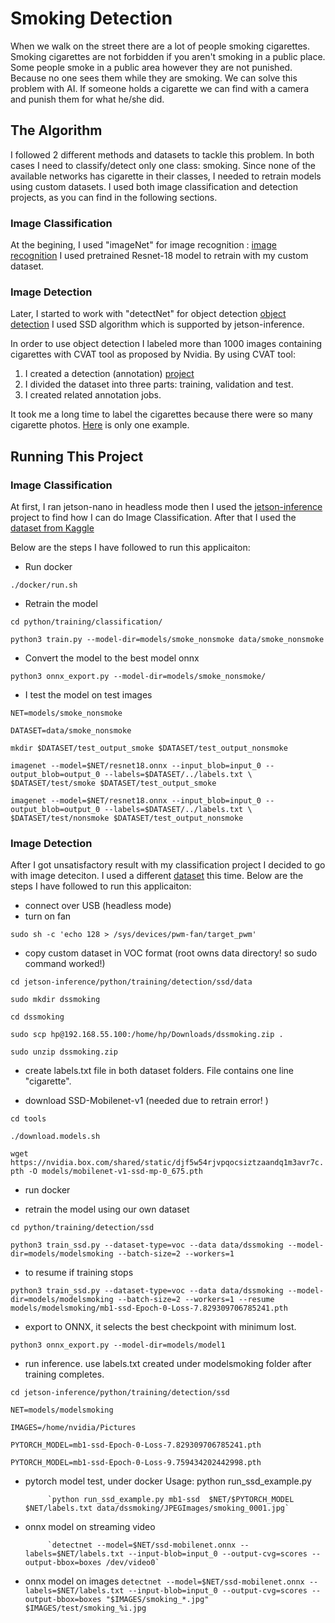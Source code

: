 # Smoking Detection
When we walk on the street there are a lot of people smoking cigarettes. Smoking cigarettes are not forbidden if you aren't smoking in a public place. Some people smoke in a public area however they are not punished. Because no one sees them while they are smoking. We can solve this problem with AI. If someone holds a cigarette we can find with a camera and punish them for what he/she did. 
## The Algorithm
I followed 2 different methods and datasets to tackle this problem. In both cases I need to classify/detect only one class: smoking. Since none of the available networks has cigarette in their classes, I needed to retrain models using custom datasets. I used both image classification and detection projects, as you can find in the following sections. 
###  Image Classification
At the begining, I used "imageNet" for image recognition : [image recognition](https://github.com/dusty-nv/jetson-inference/blob/master/docs/imagenet-console-2.md) I used pretrained Resnet-18 model to retrain with my custom dataset. 
###  Image Detection
Later, I started to work with "detectNet" for object detection
[object detection](https://github.com/dusty-nv/jetson-inference/blob/master/docs/detectnet-console-2.md) I used SSD algorithm which is supported by jetson-inference. 

In order to use object detection I labeled more than 1000 images containing cigarettes with CVAT tool as proposed by Nvidia. By using CVAT tool: 
1. I created a detection (annotation) [project](https://imgur.com/KlFXHcm)
2. I divided the dataset into three parts: training, validation and test. 
3. I created related annotation jobs. 

It took me a long time to label the cigarettes because there were so many cigarette photos. [Here](https://imgur.com/a/H6zCmYl) is only one example. 
## Running This Project
###  Image Classification
At first, I ran jetson-nano in headless mode then I used the [jetson-inference](https://github.com/dusty-nv/jetson-inference) project to find how  I can do Image Classification. After that I used the [dataset from Kaggle](https://www.kaggle.com/datasets/vitaminc/cigarette-smoker-detection?resource=download)

Below are the steps I have followed to run this applicaiton: 
* Run docker

`./docker/run.sh`
* Retrain the model

`cd python/training/classification/`

`python3 train.py --model-dir=models/smoke_nonsmoke data/smoke_nonsmoke`
* Convert the model to the best model onnx

`python3 onnx_export.py --model-dir=models/smoke_nonsmoke/`
* I test the model on test images

`NET=models/smoke_nonsmoke`

`DATASET=data/smoke_nonsmoke`

`mkdir $DATASET/test_output_smoke $DATASET/test_output_nonsmoke`

`imagenet --model=$NET/resnet18.onnx --input_blob=input_0 --output_blob=output_0 --labels=$DATASET/../labels.txt \
           $DATASET/test/smoke $DATASET/test_output_smoke`

`imagenet --model=$NET/resnet18.onnx --input_blob=input_0 --output_blob=output_0 --labels=$DATASET/../labels.txt \
           $DATASET/test/nonsmoke $DATASET/test_output_nonsmoke`
### Image Detection 
After I got unsatisfactory result with my classification project I decided to go with image deteciton. I used a different [dataset](https://data.mendeley.com/datasets/7b52hhzs3r/1) this time. Below are the steps I have followed to run this applicaiton: 
* connect over USB (headless mode)
* turn on fan

`sudo sh -c 'echo 128 > /sys/devices/pwm-fan/target_pwm'`

* copy custom dataset in VOC format (root owns data directory! so sudo command worked!)

`cd jetson-inference/python/training/detection/ssd/data`

`sudo mkdir dssmoking`

`cd dssmoking` 

`sudo scp hp@192.168.55.100:/home/hp/Downloads/dssmoking.zip .`

`sudo unzip dssmoking.zip`

* create labels.txt file in both dataset folders. File contains one line "cigarette". 

* download SSD-Mobilenet-v1 (needed due to retrain error! )

`cd tools`

`./download.models.sh`

`wget https://nvidia.box.com/shared/static/djf5w54rjvpqocsiztzaandq1m3avr7c.pth -O models/mobilenet-v1-ssd-mp-0_675.pth`

* run docker

* retrain the model using our own dataset

`cd python/training/detection/ssd`

`python3 train_ssd.py --dataset-type=voc --data data/dssmoking --model-dir=models/modelsmoking --batch-size=2 --workers=1`

* to resume if training stops

`python3 train_ssd.py --dataset-type=voc --data data/dssmoking --model-dir=models/modelsmoking --batch-size=2 --workers=1 --resume models/modelsmoking/mb1-ssd-Epoch-0-Loss-7.829309706785241.pth`

* export to ONNX, it selects the best checkpoint with minimum lost. 

`python3 onnx_export.py --model-dir=models/model1`

* run inference. use labels.txt created under modelsmoking folder after training completes.  

`cd jetson-inference/python/training/detection/ssd`

`NET=models/modelsmoking`

`IMAGES=/home/nvidia/Pictures`

`PYTORCH_MODEL=mb1-ssd-Epoch-0-Loss-7.829309706785241.pth`

`PYTORCH_MODEL=mb1-ssd-Epoch-0-Loss-9.759434202442998.pth`

* pytorch model test, under docker
Usage: python run_ssd_example.py <net type>  <model path> <label path> <image path>

           `python run_ssd_example.py mb1-ssd  $NET/$PYTORCH_MODEL $NET/labels.txt data/dssmoking/JPEGImages/smoking_0001.jpg`

* onnx model on streaming video

           `detectnet --model=$NET/ssd-mobilenet.onnx --labels=$NET/labels.txt --input-blob=input_0 --output-cvg=scores --output-bbox=boxes /dev/video0`

* onnx model on images
           `detectnet --model=$NET/ssd-mobilenet.onnx --labels=$NET/labels.txt --input-blob=input_0 --output-cvg=scores --output-bbox=boxes "$IMAGES/smoking_*.jpg" $IMAGES/test/smoking_%i.jpg`



